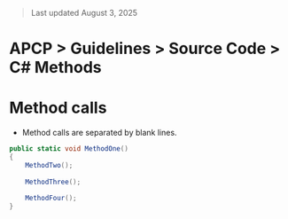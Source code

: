 > Last updated August 3, 2025

# APCP > Guidelines > Source Code > C# Methods

# Method calls

- Method calls are separated by blank lines.

```csharp
public static void MethodOne()
{
	MethodTwo();
	
	MethodThree();
	
	MethodFour();
}
```
